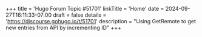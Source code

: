 +++
title = 'Hugo Forum Topic #51701'
linkTitle = 'Home'
date = 2024-09-27T16:11:33-07:00
draft = false
details = 'https://discourse.gohugo.io/t/51701'
description = "Using GetRemote to get new entries from API by incrementing ID"
+++
